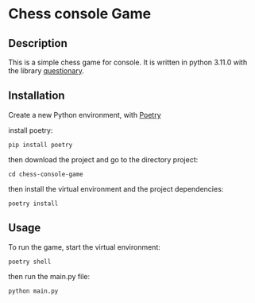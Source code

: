 
# Chess console Game

## Description

This is a simple chess game for console. It is written in python 3.11.0 with the library [questionary](https://questionary.readthedocs.io/en/stable/).

## Installation

Create a new Python environment, with [Poetry](https://python-poetry.org/)

install poetry:

```
pip install poetry
```

then download the project and go to the directory project:

```
cd chess-console-game
```

then install the virtual environment and the project dependencies:

```
poetry install
```

## Usage

To run the game, start the virtual environment:

```
poetry shell
```

then run the main.py file:

```
python main.py
```